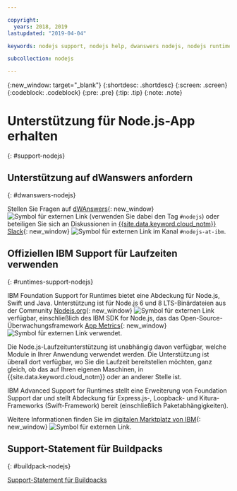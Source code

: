 ```yaml
---

copyright:
  years: 2018, 2019
lastupdated: "2019-04-04"

keywords: nodejs support, nodejs help, dwanswers nodejs, nodejs runtimes, nodejs buildpack, ibm support nodejs, foundation support nodejs, runtime support nodejs, nodejs app support

subcollection: nodejs

---
```


{:new_window: target="_blank"}
{:shortdesc: .shortdesc}
{:screen: .screen}
{:codeblock: .codeblock}
{:pre: .pre}
{:tip: .tip}
{:note: .note}

# Unterstützung für Node.js-App erhalten
{: #support-nodejs}

## Unterstützung auf dWanswers anfordern
{: #dwanswers-nodejs}

Stellen Sie Fragen auf [dWAnswers](https://developer.ibm.com/answers/smartspace/nodejs/index.html){: new_window} ![Symbol für externen Link](../icons/launch-glyph.svg "Symbol für externen Link") (verwenden Sie dabei den Tag `#nodejs`) oder beteiligen Sie sich an Diskussionen in [{{site.data.keyword.cloud_notm}} Slack](https://slack-invite-ibm-cloud-tech.mybluemix.net/){: new_window} ![Symbol für externen Link](../icons/launch-glyph.svg "Symbol für externen Link") im Kanal `#nodejs-at-ibm`. 

## Offiziellen IBM Support für Laufzeiten verwenden
{: #runtimes-support-nodejs}

IBM Foundation Support for Runtimes bietet eine Abdeckung für Node.js, Swift und Java. Unterstützung ist für Node.js 6 und 8 LTS-Binärdateien aus der Community [Nodejs.org](https://nodejs.org/){: new_window} ![Symbol für externen Link](../icons/launch-glyph.svg "Symbol für externen Link") verfügbar, einschließlich des IBM SDK for Node.js, das das Open-Source-Überwachungsframework [App Metrics](https://developer.ibm.com/node/monitoring-post-mortem/application-metrics-node-js/){: new_window} ![Symbol für externen Link](../icons/launch-glyph.svg "Symbol für externen Link") verwendet. 

Die Node.js-Laufzeitunterstützung ist unabhängig davon verfügbar, welche Module in Ihrer Anwendung verwendet werden. Die Unterstützung ist überall dort verfügbar, wo Sie die Laufzeit bereitstellen möchten, ganz gleich, ob das auf Ihren eigenen Maschinen, in {{site.data.keyword.cloud_notm}} oder an anderer Stelle ist.

IBM Advanced Support for Runtimes stellt eine Erweiterung von Foundation Support dar und stellt Abdeckung für Express.js-, Loopback- und Kitura-Frameworks (Swift-Framework) bereit (einschließlich Paketabhängigkeiten).

Weitere Informationen finden Sie im [digitalen Marktplatz von IBM](https://www.ibm.com/us-en/marketplace/support-for-runtimes){: new_window} ![Symbol für externen Link](../icons/launch-glyph.svg "Symbol für externen Link"). 

## Support-Statement für Buildpacks
{: #buildpack-nodejs}

[Support-Statement für Buildpacks](/docs/runtimes-common?topic=runtimes-common-buildpack_support_statement)
